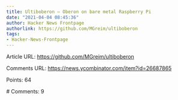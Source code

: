 ```yaml
---
title: Ultiboberon – Oberon on bare metal Raspberry Pi
date: "2021-04-04 08:45:36"
author: Hacker News Frontpage
authorlink: https://github.com/MGreim/ultiboberon
tags:
- Hacker-News-Frontpage
---
```


<p>Article URL: <a href="https://github.com/MGreim/ultiboberon">https://github.com/MGreim/ultiboberon</a></p>
<p>Comments URL: <a href="https://news.ycombinator.com/item?id=26687865">https://news.ycombinator.com/item?id=26687865</a></p>
<p>Points: 64</p>
<p># Comments: 9</p>
